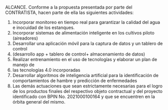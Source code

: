 ALCANCE. Conforme a la propuesta presentada por parte del CONTRATISTA,
hacen parte de ella las siguientes actividades:
1. Incorporar monitoreo en tiempo real para garantizar la calidad del agua e inocuidad de los estanques.
2. Incorporar sistemas de alimentación inteligente en los cultivos piloto (aireadores)
3. Desarrollar una aplicación móvil para la captura de datos y un tablero de control
4. (desarrollo app + tablero de control+ almacenamiento de datos)
5. Realizar entrenamiento en el uso de tecnologías y elaborar un plan de manejo de
6. las tecnologías 4.0 incorporadas
7. Desarrollar algoritmos de inteligencia artificial para la identificación de comportamientos de hambre y predicción de enfermedades
8. Las demás actuaciones que sean estrictamente necesarias para el logro de los productos finales del respectivo objeto contractual y del proyecto identificado con BPIN No. 2021000100164 y que se encuentren en la órbita general del mismo.